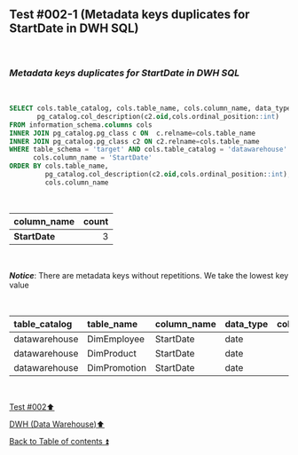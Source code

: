 ## Test #002-1 (Metadata keys duplicates for StartDate in DWH SQL)  

<p><br></p>

### **_Metadata keys duplicates for StartDate in DWH SQL_**  

<p><br></p> 

````SQL
SELECT cols.table_catalog, cols.table_name, cols.column_name, data_type,
       pg_catalog.col_description(c2.oid,cols.ordinal_position::int)
FROM information_schema.columns cols
INNER JOIN pg_catalog.pg_class c ON  c.relname=cols.table_name
INNER JOIN pg_catalog.pg_class c2 ON c2.relname=cols.table_name
WHERE table_schema = 'target' AND cols.table_catalog = 'datawarehouse' AND cols.table_name<> 'Metadata' AND
      cols.column_name = 'StartDate'
ORDER BY cols.table_name,
   		 pg_catalog.col_description(c2.oid,cols.ordinal_position::int),
		 cols.column_name
````

<p><br></p>

| column_name               | count |
| :------------------------ | ----: |
| **StartDate**             | 3     |

<p><br></p>

**_Notice_**: There are metadata keys without repetitions. We take the lowest key value  

<p><br></p>

| table_catalog | table_name   | column_name | data_type | col_description | updated |
| :------------ | :----------- | :---------- | :-------- | :-------------: | :-----: |
| datawarehouse | DimEmployee  | StartDate   | date      | **m056**        | **m056**|
| datawarehouse | DimProduct   | StartDate   | date      | m104            | **m056**|
| datawarehouse | DimPromotion | StartDate   | date      | m155            | **m056**|

<p><br></p>

[Test #002:arrow_up:](t002.md)  

[DWH (Data Warehouse):arrow_up:](../dwh.md)  

[Back to Table of contents :arrow_double_up:](../../README.md)   